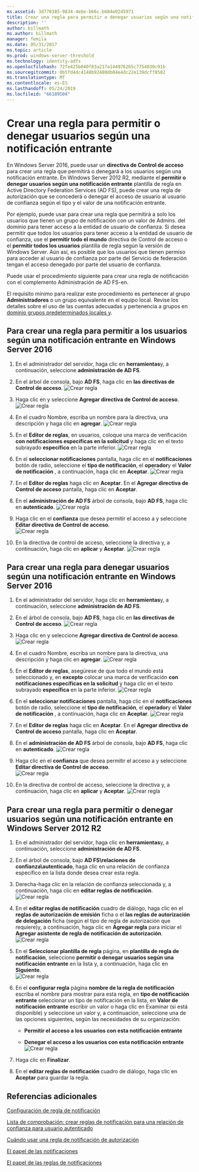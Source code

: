 ```yaml
---
ms.assetid: 3d770385-9834-4ebe-b66c-b684e0245971
title: Crear una regla para permitir o denegar usuarios según una notificación entrante
description: ''
author: billmath
ms.author: billmath
manager: femila
ms.date: 05/31/2017
ms.topic: article
ms.prod: windows-server-threshold
ms.technology: identity-adfs
ms.openlocfilehash: 72fe425b040f83a217a144976265c7754830c91b
ms.sourcegitcommit: 0b5fd4dc4148b92480db04e4dc22e139dcff8582
ms.translationtype: MT
ms.contentlocale: es-ES
ms.lasthandoff: 05/24/2019
ms.locfileid: "66189504"
---
```

# <a name="create-a-rule-to-permit-or-deny-users-based-on-an-incoming-claim"></a>Crear una regla para permitir o denegar usuarios según una notificación entrante 


En Windows Server 2016, puede usar un **directiva de Control de acceso** para crear una regla que permitirá o denegará a los usuarios según una notificación entrante.  En Windows Server 2012 R2, mediante el **permitir o denegar usuarios según una notificación entrante** plantilla de regla en Active Directory Federation Services \(AD FS\), puede crear una regla de autorización que se concederá o denegar el acceso de usuario al usuario de confianza según el tipo y el valor de una notificación entrante. 

Por ejemplo, puede usar para crear una regla que permitirá a solo los usuarios que tienen un grupo de notificación con un valor de Admins. del dominio para tener acceso a la entidad de usuario de confianza. Si desea permitir que todos los usuarios para tener acceso a la entidad de usuario de confianza, use el **permitir todo el mundo** directiva de Control de acceso o el **permitir todos los usuarios** plantilla de regla según la versión de Windows Server. Aún así, es posible que los usuarios que tienen permiso para acceder al usuario de confianza por parte del Servicio de federación tengan el acceso denegado por parte del usuario de confianza.  
  
Puede usar el procedimiento siguiente para crear una regla de notificación con el complemento Administración de AD FS\-en.  
  
El requisito mínimo para realizar este procedimiento es pertenecer al grupo **Administradores** o un grupo equivalente en el equipo local.  Revise los detalles sobre el uso de las cuentas adecuadas y pertenencia a grupos en [dominio grupos predeterminados locales y](https://go.microsoft.com/fwlink/?LinkId=83477).  

## <a name="to-create-a-rule-to-permit-users-based-on-an-incoming-claim-on-windows-server-2016"></a>Para crear una regla para permitir a los usuarios según una notificación entrante en Windows Server 2016
 
1.  En el administrador del servidor, haga clic en **herramientas**y, a continuación, seleccione **administración de AD FS**.  
  
2.  En el árbol de consola, bajo **AD FS**, haga clic en **las directivas de Control de acceso**. 
![Crear regla](media/Create-a-Rule-to-Permit-or-Deny-Users-Based-on-an-Incoming-Claim/permitdeny3.PNG)

3. Haga clic en y seleccione **Agregar directiva de Control de acceso**.
![Crear regla](media/Create-a-Rule-to-Permit-or-Deny-Users-Based-on-an-Incoming-Claim/permitdeny4.PNG)

4. En el cuadro Nombre, escriba un nombre para la directiva, una descripción y haga clic en **agregar**.
![Crear regla](media/Create-a-Rule-to-Permit-or-Deny-Users-Based-on-an-Incoming-Claim/permitdeny5.PNG)

5. En el **Editor de reglas**, en usuarios, coloque una marca de verificación **con notificaciones específicas en la solicitud** y haga clic en el texto subrayado **específico** en la parte inferior.
![Crear regla](media/Create-a-Rule-to-Permit-or-Deny-Users-Based-on-an-Incoming-Claim/permitdeny6.PNG)

6. En el **seleccionar notificaciones** pantalla, haga clic en el **notificaciones** botón de radio, seleccione el **tipo de notificación**, el **operador**y el  **Valor de notificación** , a continuación, haga clic en **Aceptar**.
![Crear regla](media/Create-a-Rule-to-Permit-or-Deny-Users-Based-on-an-Incoming-Claim/permitdeny7.PNG)

7.  En el **Editor de reglas** haga clic en **Aceptar**.  En el **Agregar directiva de Control de acceso** pantalla, haga clic en **Aceptar**.

8. En el **administración de AD FS** árbol de consola, bajo **AD FS**, haga clic en **autenticado**. 
![Crear regla](media/Create-a-Rule-to-Pass-Through-or-Filter-an-Incoming-Claim/claimrule9.PNG)

9.  Haga clic en el **confianza** que desea permitir el acceso a y seleccione **Editar directiva de Control de acceso**.  
![Crear regla](media/Create-a-Rule-to-Permit-All-Users/permitall2.PNG)

10. En la directiva de control de acceso, seleccione la directiva y, a continuación, haga clic en **aplicar** y **Aceptar**.
![Crear regla](media/Create-a-Rule-to-Permit-or-Deny-Users-Based-on-an-Incoming-Claim/permitdeny8.PNG)

## <a name="to-create-a-rule-to-deny-users-based-on-an-incoming-claim-on-windows-server-2016"></a>Para crear una regla para denegar usuarios según una notificación entrante en Windows Server 2016
 
1.  En el administrador del servidor, haga clic en **herramientas**y, a continuación, seleccione **administración de AD FS**.  
  
2.  En el árbol de consola, bajo **AD FS**, haga clic en **las directivas de Control de acceso**. 
![Crear regla](media/Create-a-Rule-to-Permit-or-Deny-Users-Based-on-an-Incoming-Claim/permitdeny3.PNG)

3. Haga clic en y seleccione **Agregar directiva de Control de acceso**.
![Crear regla](media/Create-a-Rule-to-Permit-or-Deny-Users-Based-on-an-Incoming-Claim/permitdeny4.PNG)

4. En el cuadro Nombre, escriba un nombre para la directiva, una descripción y haga clic en **agregar**.
![Crear regla](media/Create-a-Rule-to-Permit-or-Deny-Users-Based-on-an-Incoming-Claim/permitdeny9.PNG)

5. En el **Editor de reglas**, asegúrese de que todo el mundo está seleccionado y, en **excepto** colocar una marca de verificación **con notificaciones específicas en la solicitud** y haga clic en el texto subrayado  **específica** en la parte inferior.
![Crear regla](media/Create-a-Rule-to-Permit-or-Deny-Users-Based-on-an-Incoming-Claim/permitdeny10.PNG)

6. En el **seleccionar notificaciones** pantalla, haga clic en el **notificaciones** botón de radio, seleccione el **tipo de notificación**, el **operador**y el  **Valor de notificación** , a continuación, haga clic en **Aceptar**.
![Crear regla](media/Create-a-Rule-to-Permit-or-Deny-Users-Based-on-an-Incoming-Claim/permitdeny11.PNG)

7.  En el **Editor de reglas** haga clic en **Aceptar**.  En el **Agregar directiva de Control de acceso** pantalla, haga clic en **Aceptar**.

8. En el **administración de AD FS** árbol de consola, bajo **AD FS**, haga clic en **autenticado**. 
![Crear regla](media/Create-a-Rule-to-Pass-Through-or-Filter-an-Incoming-Claim/claimrule9.PNG)

9.  Haga clic en el **confianza** que desea permitir el acceso a y seleccione **Editar directiva de Control de acceso**.  
![Crear regla](media/Create-a-Rule-to-Permit-All-Users/permitall2.PNG)

10. En la directiva de control de acceso, seleccione la directiva y, a continuación, haga clic en **aplicar** y **Aceptar**.
![Crear regla](media/Create-a-Rule-to-Permit-or-Deny-Users-Based-on-an-Incoming-Claim/permitdeny12.PNG)

  
## <a name="to-create-a-rule-to-permit-or-deny-users-based-on-an-incoming-claim-on-windows-server-2012-r2"></a>Para crear una regla para permitir o denegar usuarios según una notificación entrante en Windows Server 2012 R2
  
1.  En el administrador del servidor, haga clic en **herramientas**y, a continuación, seleccione **administración de AD FS**.    
  
2.  En el árbol de consola, bajo **AD FS\\relaciones de confianza\\autenticado**, haga clic en una relación de confianza específico en la lista donde desea crear esta regla.  
  
3.  Derecha\-haga clic en la relación de confianza seleccionada y, a continuación, haga clic en **editar reglas de notificación**.  
![Crear regla](media/Create-a-Rule-to-Pass-Through-or-Filter-an-Incoming-Claim/claimrule6.PNG)   

4.  En el **editar reglas de notificación** cuadro de diálogo, haga clic en el **reglas de autorización de emisión** ficha o el **las reglas de autorización de delegación** ficha \(según el tipo de regla de autorización que requiere\)y, a continuación, haga clic en **Agregar regla** para iniciar el **Agregar asistente de regla de notificación de autorización**.  
![Crear regla](media/Create-a-Rule-to-Permit-All-Users/permitall5.PNG)

5.  En el **Seleccionar plantilla de regla** página, en **plantilla de regla de notificación**, seleccione **permitir o denegar usuarios según una notificación entrante** en la lista y, a continuación, haga clic en  **Siguiente**.  
![Crear regla](media/Create-a-Rule-to-Permit-or-Deny-Users-Based-on-an-Incoming-Claim/permitdeny1.PNG)

6.  En el **configurar regla** página **nombre de la regla de notificación** escriba el nombre para mostrar para esta regla, en **tipo de notificación entrante** seleccionar un tipo de notificación en la lista, en  **Valor de notificación entrante** escribir un valor o haga clic en Examinar \(si está disponible\) y seleccione un valor y, a continuación, seleccione una de las opciones siguientes, según las necesidades de su organización:  
  
    -   **Permitir el acceso a los usuarios con esta notificación entrante**  
  
    -   **Denegar el acceso a los usuarios con esta notificación entrante**  
![Crear regla](media/Create-a-Rule-to-Permit-or-Deny-Users-Based-on-an-Incoming-Claim/permitdeny2.PNG)  
7.  Haga clic en **Finalizar**.  
  
8.  En el **editar reglas de notificación** cuadro de diálogo, haga clic en **Aceptar** para guardar la regla.  

## <a name="additional-references"></a>Referencias adicionales 
[Configuración de regla de notificación](Configure-Claim-Rules.md)  
 
[Lista de comprobación: crear reglas de notificación para una relación de confianza para usuario autenticado](https://technet.microsoft.com/library/ee913578.aspx)  
  
[Cuándo usar una regla de notificación de autorización](../../ad-fs/technical-reference/When-to-Use-an-Authorization-Claim-Rule.md)  

[El papel de las notificaciones](../../ad-fs/technical-reference/The-Role-of-Claims.md)  
  
[El papel de las reglas de notificaciones](../../ad-fs/technical-reference/The-Role-of-Claim-Rules.md)  
